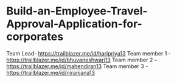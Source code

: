 # Build-an-Employee-Travel-Approval-Application-for-corporates
 Team Lead- https://trailblazer.me/id/haripriya13
 Team member 1 - https://trailblazer.me/id/bhuvaneshwari13
Team member 2 – https://trailblazer.me/id/mahendiran13
Team member 3 - https://trailblazer.me/id/niranjana13
